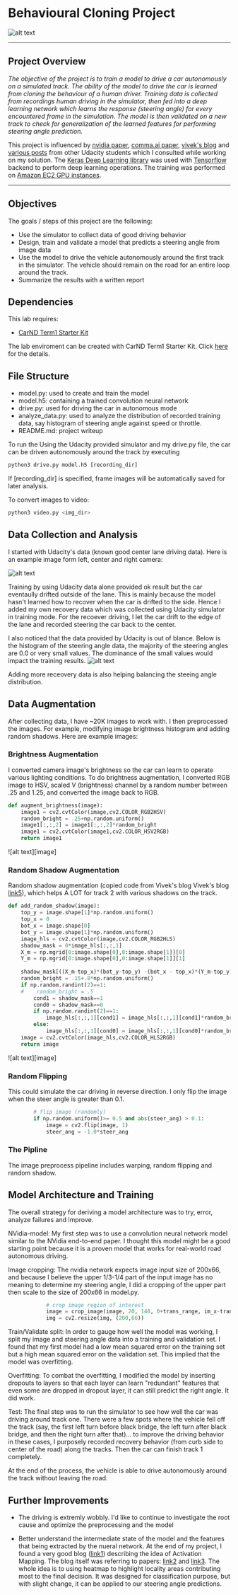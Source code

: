 # Behavioural Cloning Project
![alt text][image0]

---
## Project Overview

*The objective of the project is to train a model to drive a car autonomously on a simulated track. 
The ability of the model to drive the car is learned from cloning the behaviour of a human driver.
Training data is collected from recordings human driving in the simulator, then fed into a deep learning network which learns the response (steering angle) for every encountered frame in the simulation. The model is then validated on a new track to check for generalization of the learned features for performing steering angle prediction.*

This project is influenced by [nvidia paper](https://images.nvidia.com/content/tegra/automotive/images/2016/solutions/pdf/end-to-end-dl-using-px.pdf), [comma.ai paper](https://arxiv.org/pdf/1608.01230v1.pdf), [vivek's blog](https://chatbotslife.com/using-augmentation-to-mimic-human-driving-496b569760a9#.5dpi87xzi) and [various posts](https://medium.com/self-driving-cars/6-different-end-to-end-neural-networks-f307fa2904a5#.yk2a9g6ui) from other Udacity students which I consulted while working on my solution. The [Keras Deep Learning library](https://keras.io/) was used with [Tensorflow](https://www.tensorflow.org/) backend to perform deep learning operations. The training was performed on [Amazon EC2 GPU instances](https://aws.amazon.com/ec2/Elastic-GPUs/).

[//]: # (Image References)
[image0]: ./media/run1.gif
[image1]: ./media/histogram_udacity_labels.png
[image2]: ./media/hog_RGB2YCrCb.png
[image3]: ./media/search_area_and_boxes3.jpg
[image4]: ./media/labled_boxes3.jpg
[image5]: ./media/heat_map3.jpg
[Advanced Lane Lines]: https://github.com/jinchenglee/CarND-Advanced-Lane-Lines 

[link1]: https://jacobgil.github.io/deeplearning/vehicle-steering-angle-visualizations "Blog: Vehicle steering angle visualization"
[link2]: https://arxiv.org/pdf/1512.04150.pdf "Paper: Learning Deep Features for Discriminative Localization"
[link3]: https://arxiv.org/pdf/1610.02391v1.pdf "Paper: Grad-CAM. Visual Explanations from Deep Networks via Gradient-based Localization"
[link4]: https://blog.keras.io/building-powerful-image-classification-models-using-very-little-data.html
[link5]: https://chatbotslife.com/using-augmentation-to-mimic-human-driving-496b569760a9#.2d9nkoc46 "Vivek's blog on image augmentation"


---
## Objectives
The goals / steps of this project are the following:
* Use the simulator to collect data of good driving behavior 
* Design, train and validate a model that predicts a steering angle from image data
* Use the model to drive the vehicle autonomously around the first track in the simulator. The vehicle should remain on the road for an entire loop around the track.
* Summarize the results with a written report

## Dependencies
This lab requires:

* [CarND Term1 Starter Kit](https://github.com/udacity/CarND-Term1-Starter-Kit)

The lab enviroment can be created with CarND Term1 Starter Kit. Click [here](https://github.com/udacity/CarND-Term1-Starter-Kit/blob/master/README.md) for the details.

## File Structure
* model.py: used to create and train the model
* model.h5: containing a trained convolution neural network 
* drive.py: used for driving the car in autonomous mode
* analyze_data.py: used to analyze the distribution of recorded training data, say histogram of steering angle against speed or throttle.
* README.md: project writeup

To run the Using the Udacity provided simulator and my drive.py file, the car can be driven autonomously around the track by executing 
```python
python3 drive.py model.h5 [recording_dir]
```

If [recording_dir] is specified, frame images will be automatically saved for later analysis.

To convert images to video:
```python
python3 video.py <img_dir>
```

## Data Collection and Analysis

I started with Udacity's data (known good center lane driving data). Here is an example image form left, center and right camera:

![alt text][image1]

Training by using Udacity data alone provided ok result but the car eventaully drifted outside of the lane. This is mainly because the model hasn't learned how to recover when the car is drifted to the side. Hence I added my own recovery data which was collected using Udacity simulator in training mode. For the recoever driving, I let the car drift to the edge of the lane and recorded steering the car back to the center. 

I also noticed that the data provided by Udacity is out of blance. Below is the histogram of the steering angle data, the majority of the steering angles are 0.0 or very small values. The dominance of the small values would impact the training results. 
![alt text][image1]

Adding more receovery data is also helping balancing the steeing angle distribution. 

## Data Augmentation
After collecting data, I have ~20K images to work with. I then preprocessed the images. For example, modifying image brightness histogram and adding random shadows. Here are example images: 

### Brightness Augmentation
I converted camera image's brightness so the car can learn to operate various lighting conditions. To do brightness augmentation, I converted RGB image to HSV, scaled V (brightness) channel by a random number between .25 and 1.25, and converted the image back to RGB.

```python
def augment_brightness(image):
    image1 = cv2.cvtColor(image,cv2.COLOR_RGB2HSV)
    random_bright = .25+np.random.uniform()
    image1[:,:,2] = image1[:,:,2]*random_bright
    image1 = cv2.cvtColor(image1,cv2.COLOR_HSV2RGB)
    return image1
```
![alt text][image]

### Random Shadow Augmentation
Random shadow augmentation (copied code from Vivek's blog Vivek's blog  [link5]), which helps A LOT for track 2 with various shadows on the track.

```python
def add_random_shadow(image):
    top_y = image.shape[1]*np.random.uniform()
    top_x = 0
    bot_x = image.shape[0]
    bot_y = image.shape[1]*np.random.uniform()
    image_hls = cv2.cvtColor(image,cv2.COLOR_RGB2HLS)
    shadow_mask = 0*image_hls[:,:,1]
    X_m = np.mgrid[0:image.shape[0],0:image.shape[1]][0]
    Y_m = np.mgrid[0:image.shape[0],0:image.shape[1]][1]
    
    shadow_mask[((X_m-top_x)*(bot_y-top_y) -(bot_x - top_x)*(Y_m-top_y) >=0)]=1
    random_bright = .15+.8*np.random.uniform()
    if np.random.randint(2)==1:
    #    random_bright = .5
        cond1 = shadow_mask==1
        cond0 = shadow_mask==0
        if np.random.randint(2)==1:
            image_hls[:,:,1][cond1] = image_hls[:,:,1][cond1]*random_bright
        else:
            image_hls[:,:,1][cond0] = image_hls[:,:,1][cond0]*random_bright    
    image = cv2.cvtColor(image_hls,cv2.COLOR_HLS2RGB)
    return image 
```
![alt text][image]

### Random Flipping
This could simulate the car driving in reverse direction. I only flip the image when the steer angle is greater than 0.1. 

```python
        # flip image (randomly)
        if np.random.uniform()>= 0.5 and abs(steer_ang) > 0.1:
            image = cv2.flip(image, 1)
            steer_ang = -1.0*steer_ang
```

### The Pipline

The image preprocess pipeline includes warping, random flipping and random shadow.

## Model Architecture and Training
The overall strategy for deriving a model architecture was to try, error, analyze failures and improve. 

NVidia-model: My first step was to use a convolution neural network model similar to the NVidia end-to-end paper. I thought this model might be a good starting point because it is a proven model that works for real-world road autonomous driving. 

Image cropping: The nvidia network expects image input size of 200x66, and because I believe the upper 1/3-1/4 part of the input image has no meaning to determine my steering angle, I did a cropping of the upper part then scale to the size of 200x66 in model.py. 
``` python
            # crop image region of interest
            image = crop_image(image, 20, 140, 0+trans_range, im_x-trans_range)
            img = cv2.resize(img, (200,66))
```
Train/Validate split: In order to gauge how well the model was working, I split my image and steering angle data into a training and validation set. I found that my first model had a low mean squared error on the training set but a high mean squared error on the validation set. This implied that the model was overfitting. 

Overfitting: To combat the overfitting, I modified the model by inserting dropouts to layers so that each layer can learn "redundant" features that even some are dropped in dropout layer, it can still predict the right angle. It did work. 

Test: The final step was to run the simulator to see how well the car was driving around track one. There were a few spots where the vehicle fell off the track (say, the first left turn before black bridge, the left turn after black bridge, and then the right turn after that)... to improve the driving behavior in these cases, I purposely recorded recovery behavior (from curb side to center of the road) along the tracks. Then the car can finish track 1 completely. 

At the end of the process, the vehicle is able to drive autonomously around the track without leaving the road.

## Further Improvements
- The driving is extremly wobbly. I'd like to continue to investigate the root cause and optimize the preprocessing and the model

- Better understand the intermediate state of the model and the features that being extracted by the nueral network. At the end of my project, I found a very good blog ([link1]) describing the idea of Activation Mapping. The blog itself was referring to papers: [link2] and [link3]. The whole idea is to using heatmap to highlight locality areas contributing most to the final decision. It was designed for classification purpose, but with slight change, it can be applied to our steering angle predictions. 

